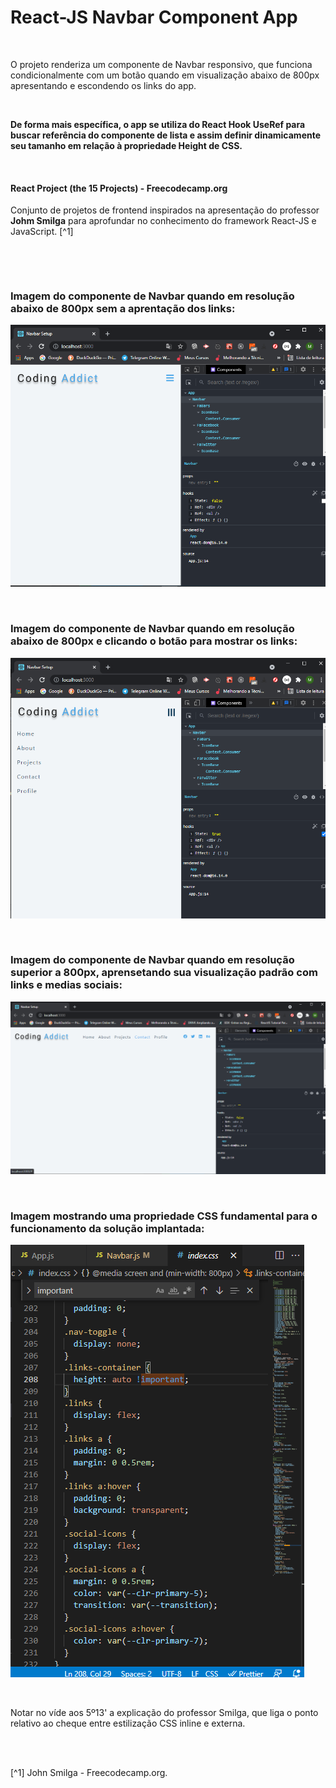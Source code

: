 # React-JS Navbar Component App

<br />

O projeto renderiza um componente de Navbar responsivo, que funciona condicionalmente com um botão quando em visualização abaixo de 800px apresentando e escondendo os links do app.

<br />

**De forma mais específica, o app se utiliza do React Hook UseRef para buscar referência do componente de lista e assim definir dinamicamente seu tamanho em relação à propriedade Height de CSS.**

<br />

#### React Project (the 15 Projects) - Freecodecamp.org

Conjunto de projetos de frontend inspirados na apresentação do professor **Johm Smilga** para aprofundar no conhecimento do framework React-JS e JavaScript. [^1]

<br />

[]()

<br />

### Imagem do componente de Navbar quando em resolução abaixo de 800px sem a aprentação dos links:

![Imagem do componente de Navbar quando em resolução abaixo de 800px sem a aprentação dos links](/public/images/reactjs-navbar-app-01.png)

<br />

### Imagem do componente de Navbar quando em resolução abaixo de 800px e clicando o botão para mostrar os links:

![Imagem do componente de Navbar quando em resolução abaixo de 800px e clicando o botão para mostrar os links](/public/images/reactjs-navbar-app-02.png)

<br />

### Imagem do componente de Navbar quando em resolução superior a 800px, aprensetando sua visualização padrão com links e medias sociais:

![Imagem do componente de Navbar quando em resolução abaixo de 800px sem a aprentação dos links](/public/images/reactjs-navbar-app-03.png)

<br />

### Imagem mostrando uma propriedade CSS fundamental para o funcionamento da solução implantada:

![Imagem do componente de Navbar quando em resolução abaixo de 800px sem a aprentação dos links](</public/images/atenção-prop-nec-na-solução-do-proj(video-5horas-13mins).png>)

<br />

Notar no víde aos 5º13' a explicação do professor Smilga, que liga o ponto relativo ao cheque entre estilização CSS inline e externa.

<br />
<br />

[^1] John Smilga - Freecodecamp.org.
